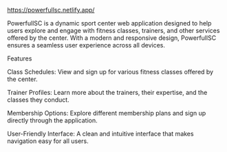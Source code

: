 https://powerfullsc.netlify.app/


PowerfullSC is a dynamic sport center web application designed to help users explore and engage with fitness classes, trainers, and other services offered by the center. With a modern and responsive design, PowerfullSC ensures a seamless user experience across all devices.

Features

Class Schedules: View and sign up for various fitness classes offered by the center.

Trainer Profiles: Learn more about the trainers, their expertise, and the classes they conduct.

Membership Options: Explore different membership plans and sign up directly through the application.

User-Friendly Interface: A clean and intuitive interface that makes navigation easy for all users.
